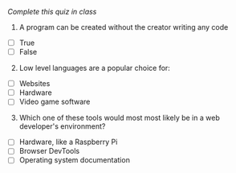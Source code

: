 *Complete this quiz in class*

1. A program can be created without the creator writing any code

- [ ] True
- [ ] False

2. Low level languages are a popular choice for:

- [ ] Websites
- [ ] Hardware
- [ ] Video game software

3. Which one of these tools would most most likely be in a web developer's environment?

- [ ] Hardware, like a Raspberry Pi
- [ ] Browser DevTools
- [ ] Operating system documentation
